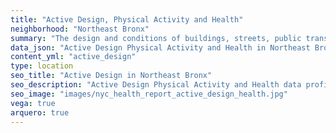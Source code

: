 ```yaml
---
title: "Active Design, Physical Activity and Health"
neighborhood: "Northeast Bronx"
summary: "The design and conditions of buildings, streets, public transportation and parks influence physical activity, use of active transportation and other healthy behavior. A neighborhood's features can also impact the safety of its residents."
data_json: "Active Design Physical Activity and Health in Northeast Bronx"
content_yml: "active_design"
type: location
seo_title: "Active Design in Northeast Bronx"
seo_description: "Active Design Physical Activity and Health data profile for the Northeast Bronx neighborhood of NYC."
seo_image: "images/nyc_health_report_active_design_health.jpg"
vega: true
arquero: true
---
```

